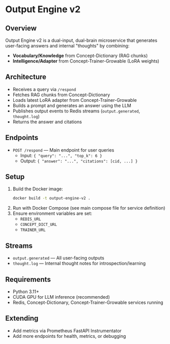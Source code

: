 # Output Engine v2

## Overview
Output Engine v2 is a dual-input, dual-brain microservice that generates user-facing answers and internal "thoughts" by combining:
- **Vocabulary/Knowledge** from Concept-Dictionary (RAG chunks)
- **Intelligence/Adapter** from Concept-Trainer-Growable (LoRA weights)

## Architecture
- Receives a query via `/respond`
- Fetches RAG chunks from Concept-Dictionary
- Loads latest LoRA adapter from Concept-Trainer-Growable
- Builds a prompt and generates an answer using the LLM
- Publishes output events to Redis streams (`output.generated`, `thought.log`)
- Returns the answer and citations

## Endpoints
- `POST /respond` — Main endpoint for user queries
  - Input: `{ "query": "...", "top_k": 6 }`
  - Output: `{ "answer": "...", "citations": [cid, ...] }`

## Setup
1. Build the Docker image:
   ```sh
   docker build -t output-engine-v2 .
   ```
2. Run with Docker Compose (see main compose file for service definition)
3. Ensure environment variables are set:
   - `REDIS_URL`
   - `CONCEPT_DICT_URL`
   - `TRAINER_URL`

## Streams
- `output.generated` — All user-facing outputs
- `thought.log` — Internal thought notes for introspection/learning

## Requirements
- Python 3.11+
- CUDA GPU for LLM inference (recommended)
- Redis, Concept-Dictionary, Concept-Trainer-Growable services running

## Extending
- Add metrics via Prometheus FastAPI Instrumentator
- Add more endpoints for health, metrics, or debugging 